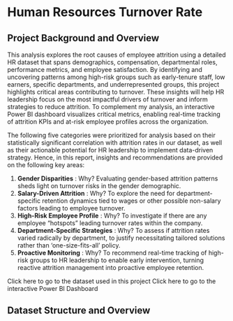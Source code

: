 # Human Resources Turnover Rate
## Project Background and Overview 
This analysis explores the root causes of employee attrition using a detailed HR dataset that spans demographics, compensation, departmental roles, performance metrics, and employee satisfaction. By identifying and uncovering patterns among high-risk groups such as early-tenure staff, low earners, specific departments, and underrepresented groups, this project highlights critical areas contributing to turnover. These insights will help HR leadership focus on the most impactful drivers of turnover and inform strategies to reduce attrition. To complement my analysis, an interactive Power BI dashboard visualizes critical metrics, enabling real-time tracking of attrition KPIs and at-risk employee profiles across the organization. 

The following five categories were prioritized for analysis based on their statistically significant correlation with attrition rates in our dataset, as well as their actionable potential for HR leadership to implement data-driven strategy. Hence, in this report, insights and recommendations are provided on the following key areas:

1.	**Gender Disparities** :
   Why? Evaluating gender-based attrition patterns sheds light on turnover risks in the gender demographic. 
2.	**Salary-Driven Attrition** :
   Why? To explore the need for department-specific retention dynamics tied to wages or other possible non-salary factors leading to employee turnover.
3.	**High-Risk Employee Profile** :
   Why? To investigate if there are any employee “hotspots” leading turnover rates within the company. 
4.	**Department-Specific Strategies** :
   Why? To assess if attrition rates varied radically by department, to justify necessitating tailored solutions rather than ‘one-size-fits-all’ policy.
5.	**Proactive Monitoring** :
   Why? To recommend real-time tracking of high-risk groups to HR leadership to enable early intervention, turning reactive attrition management into proactive employee retention.

Click here to go to the dataset used in this project
Click here to go to the interactive Power BI Dashboard 

## Dataset Structure and Overview
